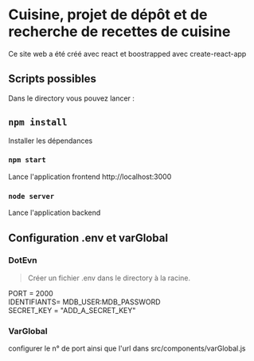 # Cuisine, projet de dépôt et de recherche de recettes de cuisine

Ce site web a été créé avec react et boostrapped avec create-react-app



## Scripts possibles

Dans le directory vous pouvez lancer : 

## `npm install`

Installer les dépendances


### `npm start`

Lance l'application frontend
http://localhost:3000

### `node server`
 
Lance l'application backend


## Configuration .env et varGlobal

### DotEvn

> Créer un fichier .env dans le directory à la racine.<br>

PORT = 2000<br>
IDENTIFIANTS= MDB_USER:MDB_PASSWORD<br>
SECRET_KEY = "ADD_A_SECRET_KEY"  <br>




### VarGlobal

configurer le n° de port ainsi que l'url dans src/components/varGlobal.js


